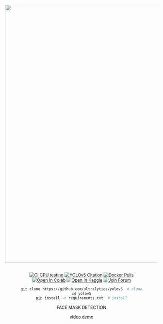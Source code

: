 <div align="center">
<p>
   <a align="left" href="https://ultralytics.com/yolov5" target="_blank">
   <img width="850" src="https://github.com/ultralytics/yolov5/releases/download/v1.0/splash.jpg"></a>
</p>
<br>
<div>
   <a href="https://github.com/ultralytics/yolov5/actions"><img src="https://github.com/ultralytics/yolov5/workflows/CI%20CPU%20testing/badge.svg" alt="CI CPU testing"></a>
   <a href="https://zenodo.org/badge/latestdoi/264818686"><img src="https://zenodo.org/badge/264818686.svg" alt="YOLOv5 Citation"></a>
   <a href="https://hub.docker.com/r/ultralytics/yolov5"><img src="https://img.shields.io/docker/pulls/ultralytics/yolov5?logo=docker" alt="Docker Pulls"></a>
   <br>
   <a href="https://colab.research.google.com/github/ultralytics/yolov5/blob/master/tutorial.ipynb"><img src="https://colab.research.google.com/assets/colab-badge.svg" alt="Open In Colab"></a>
   <a href="https://www.kaggle.com/ultralytics/yolov5"><img src="https://kaggle.com/static/images/open-in-kaggle.svg" alt="Open In Kaggle"></a>
   <a href="https://join.slack.com/t/ultralytics/shared_invite/zt-w29ei8bp-jczz7QYUmDtgo6r6KcMIAg"><img src="https://img.shields.io/badge/Slack-Join_Forum-blue.svg?logo=slack" alt="Join Forum"></a>
</div>


```bash
git clone https://github.com/ultralytics/yolov5  # clone
cd yolov5
pip install -r requirements.txt  # install
```


FACE MASK DETECTION

[video demo]('https://youtu.be/EgafsdPXKbQ')
